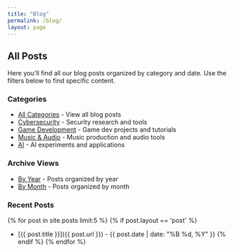 ```yaml
---
title: "Blog"
permalink: /blog/
layout: page
---
```


## All Posts

Here you'll find all our blog posts organized by category and date. Use the filters below to find specific content.

### Categories
- [All Categories](/blog/archive/) - View all blog posts
- [Cybersecurity](/blog/category/cybersecurity/) - Security research and tools
- [Game Development](/blog/category/game-dev/) - Game dev projects and tutorials
- [Music & Audio](/blog/category/music/) - Music production and audio tools
- [AI](/blog/category/ai/) - AI experiments and applications

### Archive Views
- [By Year](/blog/year-archive/) - Posts organized by year
- [By Month](/blog/month-archive/) - Posts organized by month

### Recent Posts
{% for post in site.posts limit:5 %}
  {% if post.layout == 'post' %}
- [{{ post.title }}]({{ post.url }}) - {{ post.date | date: "%B %d, %Y" }}
  {% endif %}
{% endfor %} 